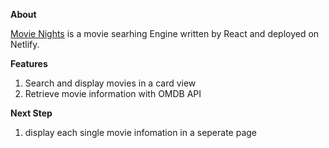 **About**

[Movie Nights](https://agitated-tereshkova-639c46.netlify.app/) is a movie searhing Engine written by React and deployed on Netlify. 

**Features**

1. Search and display movies in a card view
2. Retrieve movie information with OMDB API 

**Next Step**

1. display each single movie infomation in a seperate page
